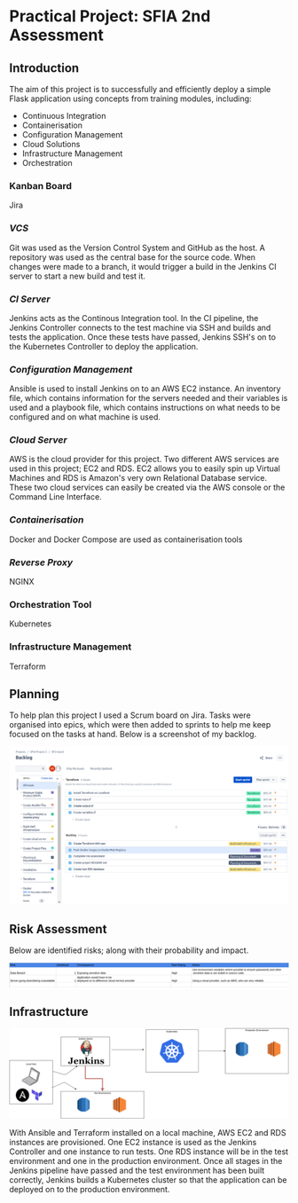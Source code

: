 # **Practical Project: SFIA 2nd Assessment**

## **Introduction** 

The aim of this project is to successfully and efficiently deploy a simple Flask application using concepts from training modules, including: 

* Continuous Integration
* Containerisation
* Configuration Management
* Cloud Solutions
* Infrastructure Management
* Orchestration

### Kanban Board
Jira

### *VCS*
Git was used as the Version Control System and GitHub as the host. A repository was used as the central base for the source code. When changes were made to a branch, it would trigger a build in the Jenkins CI server to start a new build and test it. 

### *CI Server*
Jenkins acts as the Continous Integration tool. In the CI pipeline, the Jenkins Controller connects to the test machine via SSH and builds and tests the application. Once these tests have passed, Jenkins SSH's on to the Kubernetes Controller to deploy the application. 

### *Configuration Management*
Ansible is used to install Jenkins on to an AWS EC2 instance. An inventory file, which contains information for the servers needed and their variables is used and a playbook file, which contains instructions on what needs to be configured and on what machine is used. 

### *Cloud Server*
AWS is the cloud provider for this project. Two different AWS services are used in this project; EC2 and RDS. EC2 allows you to easily spin up Virtual Machines and RDS is Amazon's very own Relational Database service. These two cloud services can easily be created via the AWS console or the Command Line Interface. 

### *Containerisation*
Docker and Docker Compose are used as containerisation tools 

### *Reverse Proxy*
NGINX

### Orchestration Tool
Kubernetes

### Infrastructure Management
Terraform

## **Planning**
To help plan this project I used a Scrum board on Jira. Tasks were organised into epics, which were then added to sprints to help me keep focused on the tasks at hand. Below is a screenshot of my backlog. 

![Kanban backlog](pictures/jira_backlog.png)

## **Risk Assessment**

Below are identified risks; along with their probability and impact. 

![Risk Assessment](pictures/risk_assessment.png)

## **Infrastructure**

![Infrastructure](pictures/infrastructure.png)

With Ansible and Terraform installed on a local machine, AWS EC2 and RDS instances are provisioned. One EC2 instance is used as the Jenkins Controller and one instance to run tests. One RDS instance will be in the test environment and one in the production environment. Once all stages in the Jenkins pipeline have passed and the test environment has been built correctly, Jenkins builds a Kubernetes cluster so that the application can be deployed on to the production environment. 